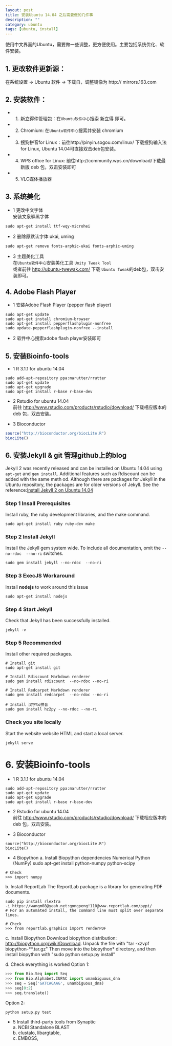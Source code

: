 ```yaml
---
layout: post
title: 安装Ubuntu 14.04 之后需要做的几件事
description: ""
category: ubuntu
tags: [ubuntu, install]
---
```

使用中文界面的Ubuntu，需要做一些调整，更方便使用。主要包括系统优化、软件安装。

## 1. 更改软件更新源：  
在系统设置 -> Ubuntu 软件 -> 下载自，调整镜像为 http:// mirrors.163.com    

## 2. 安装软件：    
* 1) 新立得件管理包：在`Ubuntu软件中心`搜索 新立得 即可。    
* 2) Chromium: 在`Ubuntu软件中心`搜索并安装 chromium    
* 3) 搜狗拼音for Linux：前往http://pinyin.sogou.com/linux/ 下载搜狗输入法for Linux, Ubuntu 14.04可直接双击deb包安装。    
* 4) WPS office for Linux: 前往http://community.wps.cn/download/下载最新版 deb 包，双击安装即可    
* 5) VLC媒体播放器

## 3. 系统美化    

* 1 更改中文字体    
安装文泉驿黑字体   

```
sudo apt-get install ttf-wqy-microhei
```

* 2 删除原默认字体 ukai, uming    

```
sudo apt-get remove fonts-arphic-ukai fonts-arphic-uming 
```

* 3 主题美化工具    
在`Ubuntu软件中心`安装美化工具 `Unity Tweak Tool`    
或者前往 http://ubuntu-twewak.com/ 下载 `Ubuntu Tweak`的deb包，双击安装即可。    

## 4. Adobe Flash Player
* 1 安装Adobe Flash Player (pepper flash player)

```
sudo apt-get update
sudo apt-get install chromium-browser
sudo apt-get install pepperflashplugin-nonfree
sudo update-pepperflashplugin-nonfree --install
```

* 2 软件中心搜索adobe flash player安装即可

## 5. 安装Bioinfo-tools    
* 1 R 3.1.1 for ubuntu 14.04

```
sudo add-apt-repository ppa:marutter/rrutter
sudo apt-get update
sudo apt-get upgrade
sudo apt-get install r-base r-base-dev
```

* 2 Rstudio for ubuntu 14.04    
前往 http://www.rstudio.com/products/rstudio/download/ 下载相应版本的 deb 包，双击安装。

* 3 Bioconductor

```R
source("http://bioconductor.org/biocLite.R")
biocLite()
```

## 6. 安装Jekyll & git 管理github上的blog    
Jekyll 2 was recently released and can be installed on Ubuntu 14.04 using `apt-get` and `gem install`. Additional features such as Rdiscount can be added with the same meth od. Although there are packages for Jekyll in the Ubuntu repository, the packages are for older versions of Jekyll.
See the reference:[Install Jekyll 2 on Ubuntu 14.04](http://michaelchelen.net/81fa/install-jekyll-2-ubuntu-14-04/)    
### Step 1 Insall Prerequisites   
Install ruby, the ruby development libraries, and the make command.

```
sudo apt-get install ruby ruby-dev make
```

### Step 2 Install Jekyll    
Install the Jekyll gem system wide. To include all documentation, omit the `--no-rdoc  --no-ri` switches.

```
sudo gem install jekyll --no-rdoc  --no-ri
```

### Step 3 ExecJS Workaround    
Install **nodejs** to work around this issue

```
sudo apt-get install nodejs
```

### Step 4 Start Jekyll    
Check that Jekyll has been successfully installed.    

```
jekyll -v
```

### Step 5 Recommended    
Install other required packages.  

``` 
# Install git
sudo apt-get install git

# Install Rdiscount Markdown renderer
sudo gem install rdiscount  --no-rdoc --no-ri

# Install Redcarpet Markdown renderer
sudo gem install redcarpet  --no-rdoc --no-ri

# Install 汉字to拼音 
sudo gem install hz2py --no-rdoc --no-ri
```

### Check you site locally    
Start the website website HTML and start a local server.

```
jekyll serve
```

# 6. 安装Bioinfo-tools
* 1 R 3.1.1 for ubuntu 14.04    

```
sudo add-apt-repository ppa:marutter/rrutter
sudo apt-get update
sudo apt-get upgrade
sudo apt-get install r-base r-base-dev
```

* 2 Rstudio for ubuntu 14.04    
前往 http://www.rstudio.com/products/rstudio/download/ 下载相应版本的 deb 包，双击安装。

* 3 Bioconductor    

```
source("http://bioconductor.org/biocLite.R")
biocLite()
```

* 4 Biopython
a. Install Biopython dependencies
Numerical Python (NumPy)
sudo apt-get install python-numpy python-scipy

```
# Check 
>>> import numpy
```

b. Install ReportLab
The ReportLab package is a library for generating PDF documents.

```
sudo pip install rlextra 
-i https://wangm08@yeah.net:gongpeng!110@www.reportlab.com/pypi/
# For an automated install, the command line must split over separate lines.

# Check
>>> from reportlab.graphics import renderPDF
```

c. Install Biopython
Download biopython distribution: http://biopython.org/wiki/Download.
Unpack the file with "tar -xzvpf biopython-**.tar.gz"
Then move into the biopython* directory, and then install biopython with "sudo python setup.py install"

d. Check everything is worked
Option 1:

```python
>>> from Bio.Seq import Seq
>>> from Bio.Alphabet.IUPAC import unambiguous_dna
>>> seq = Seq('GATCAGAAG', unambiguous_dna)
>>> seq[0:2]
>>> seq.translate()
```

Option 2:

```
python setup.py test
```

* 5 Install third-party tools from Synaptic    
a. NCBI Standalone BLAST    
b. clustalo, libargtable,    
c. EMBOSS,     

